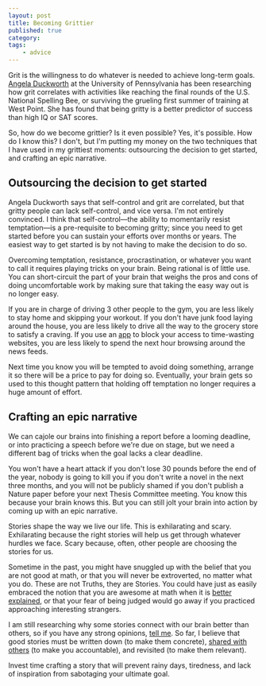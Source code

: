 ```yaml
---
layout: post
title: Becoming Grittier
published: true
category:
tags:
    - advice
---
```


Grit is the willingness to do whatever is needed to achieve long-term goals. [Angela Duckworth](http://www.ted.com/talks/angela_lee_duckworth_the_key_to_success_grit.html) at the University of Pennsylvania has been researching how grit correlates with activities like reaching the final rounds of the U.S. National Spelling Bee, or surviving the grueling first summer of training at West Point. She has found that being gritty is a better predictor of success than high IQ or SAT scores.

So, how do we become grittier? Is it even possible? Yes, it's possible. How do I know this? I don't, but I'm putting my money on the two techniques that I have used in my grittiest moments: outsourcing the decision to get started, and crafting an epic narrative.

<!--excerpt-->

## Outsourcing the decision to get started

Angela Duckworth says that self-control and grit are correlated, but that gritty people can lack self-control, and vice versa. I'm not entirely convinced. I think that self-control—the ability to momentarily resist temptation—is a pre-requisite to becoming gritty; since you need to get started before you can sustain your efforts over months or years. The easiest way to get started is by not having to make the decision to do so.

Overcoming temptation, resistance, procrastination, or whatever you want to call it requires playing tricks on your brain. Being rational is of little use. You can short-circuit the part of your brain that weighs the pros and cons of doing uncomfortable work by making sure that taking the easy way out is no longer easy.

If you are in charge of driving 3 other people to the gym, you are less likely to stay home and skipping your workout. If you don't have junk food laying around the house, you are less likely to drive all the way to the grocery store to satisfy a craving. If you use an [app](http://selfcontrolapp.com/) to block your access to time-wasting websites, you are less likely to spend the next hour browsing around the news feeds.

Next time you know you will be tempted to avoid doing something, arrange it so there will be a price to pay for doing so. Eventually, your brain gets so used to this thought pattern that holding off temptation no longer requires a huge amount of effort.

## Crafting an epic narrative

We can cajole our brains into finishing a report before a looming deadline, or into practicing a speech before we're due on stage, but we need a different bag of tricks when the goal lacks a clear deadline.

You won't have a heart attack if you don't lose 30 pounds before the end of the year, nobody is going to kill you if you don't write a novel in the next three months, and you will not be publicly shamed if you don't publish a Nature paper before your next Thesis Committee meeting. You know this because your brain knows this. But you can still jolt your brain into action by coming up with an epic narrative.

Stories shape the way we live our life. This is exhilarating and scary. Exhilarating because the right stories will help us get through whatever hurdles we face. Scary because, often, other people are choosing the stories for us.

Sometime in the past, you might have snuggled up with the belief that you are not good at math, or that you will never be extroverted, no matter what you do. These are not Truths, they are Stories. You could have just as easily embraced the notion that you are awesome at math when it is [better](https://www.youtube.com/user/Vihart) [explained](http://betterexplained.com/), or that your fear of being judged would go away if you practiced approaching interesting strangers.

I am still researching why some stories connect with our brain better than others, so if you have any strong opinions, [tell me](mailto:nachocab@gmail.com). So far, I believe that good stories must be written down (to make them concrete), [shared with others](http://reasoniamhere.com/2013/09/07/im-starting-a-30-day-challenge-to-get-back-to-blogging/) (to make you accountable), and revisited (to make them relevant).

Invest time crafting a story that will prevent rainy days, tiredness, and lack of inspiration from sabotaging your ultimate goal.

